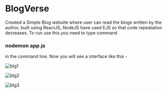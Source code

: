 # BlogVerse
Created a Simple Blog website where user can read the blogs written by the author, built using ReactJS, NodeJS have used EJS so that code repeatation decreases. To run use this you need to type command <h3>nodemon app.js</h3> in the command line. Now you will see a interface like this -


![blg1](https://user-images.githubusercontent.com/72756692/152379616-b54b672f-6fa0-4a18-b88d-fe508361916b.png)

![blg2](https://user-images.githubusercontent.com/72756692/152379632-20c41937-078d-42c3-b286-d5d165804faf.png)

![blg3](https://user-images.githubusercontent.com/72756692/152379652-59f48a97-1865-4b47-bd1e-69d3e538e2df.png)
